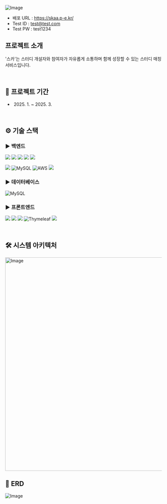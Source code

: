 ![Image](https://github.com/user-attachments/assets/23eca6ef-ab6b-4574-8669-b0f866396497)

- 배포 URL : https://skaa.p-e.kr/
- Test ID : test@test.com
- Test PW : test1234


## 프로젝트 소개
'스카'는 스터디 개설자와 참여자가 자유롭게 소통하며 함께 성장할 수 있는 스터디 매칭 서비스입니다.

<br>

## 📅 프로젝트 기간
- &nbsp;2025. 1. ~ 2025. 3. 

<br>

## ⚙️ 기술 스택
### ► 백엔드
<img src="https://img.shields.io/badge/java-007396?style=for-the-badge&logo=java&logoColor=white"> <img src="https://img.shields.io/badge/spring-6DB33F?style=for-the-badge&logo=spring&logoColor=white"> <img src="https://img.shields.io/badge/spring_boot-6DB33F?style=for-the-badge&logo=springboot&logoColor=white">
<img src="https://img.shields.io/badge/spring_data_jpa-6DB33F?style=for-the-badge&logo=spring&logoColor=white">
<img src="https://img.shields.io/badge/spring_security-6DB33F?style=for-the-badge&logo=springsecurity&logoColor=white"> 

<img src="https://img.shields.io/badge/gradle-02303A?style=for-the-badge&logo=gradle&logoColor=white"> ![MySQL](https://img.shields.io/badge/QueryDSL-4479A1.svg?style=for-the-badge) ![AWS](https://img.shields.io/badge/AWS-%23FF9900.svg?style=for-the-badge&logo=amazon-aws&logoColor=white) <img src="https://img.shields.io/badge/docker-2496ED?style=for-the-badge&logo=docker&logoColor=white">


### ► 데이터베이스
![MySQL](https://img.shields.io/badge/mysql-4479A1.svg?style=for-the-badge&logo=mysql&logoColor=white)


### ► 프론트엔드
<img src="https://img.shields.io/badge/html5-E34F26?style=for-the-badge&logo=html5&logoColor=white"> <img src="https://img.shields.io/badge/css-1572B6?style=for-the-badge&logo=css3&logoColor=white"> <img src="https://img.shields.io/badge/javascript-F7DF1E?style=for-the-badge&logo=javascript&logoColor=black"> ![Thymeleaf](https://img.shields.io/badge/Thymeleaf-%23005C0F.svg?style=for-the-badge&logo=Thymeleaf&logoColor=white) <img src="https://img.shields.io/badge/bootstrap-7952B3?style=for-the-badge&logo=bootstrap&logoColor=white">

<br>

## 🛠️ 시스템 아키텍처
<img width="685" alt="Image" src="https://github.com/user-attachments/assets/fee028cd-f6ef-4064-912f-daa0686311e1" />

## 📐 ERD
![Image](https://github.com/user-attachments/assets/6605731e-f56c-4328-b745-9562d6e8e861)<br>




